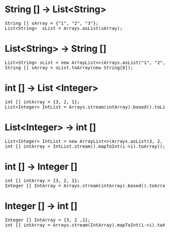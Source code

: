 # String [] -> List&lt;String>
<pre>
String [] sArray = {"1", "2", "3"};
List&ltString>  sList = Arrays.asList(sArray);
</pre>
# List&lt;String> -> String []
<pre>
List&ltString> sList = new ArrayList<>(Arrays.asList("1", "2", "3"));
String [] sArray = sList.toArray(new String[0]);
</pre>
# int [] -> List &lt;Integer>
<pre>
int [] intArray = {3, 2, 1};
List&ltInteger> IntList = Arrays.stream(intArray).boxed().toList();
</pre>
# List&lt;Integer> -> int []
<pre>
List&ltInteger> IntList = new ArrayList<>(Arrays.asList(3, 2, 1));
int [] intArray = IntList.stream().mapToInt(i->i).toArray();
</pre>
# int [] -> Integer []
<pre>
int [] intArray = {3, 2, 1};
Integer [] IntArray = Arrays.stream(intArray).boxed().toArray(Integer[]::new);
</pre>
# Integer [] -> int []
<pre>
Integer [] IntArray = {3, 2 ,1};
int [] intArray = Arrays.stream(IntArray).mapToInt(i->i).toArray();
</pre>

